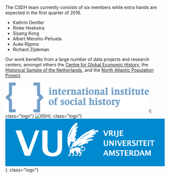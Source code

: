 The CSDH team currently consists of six members while extra hands are expected in the first quarter of 2016.

* Kathrin Dentler
* Rinke Hoekstra
* Siyang Kong
* Albert Meroño-Peñuela
* Auke Rijpma
* Richard Zijdeman

Our work benefits from a large number of data projects and research centers, amongst others the <a href="http://www.cgeh.nl">Centre for Global Economic History</a>, the <a href="http://www.iisg.nl/hsn/">Historical Sample of the Netherlands</a>, and the <a href="https://www.nappdata.org/napp/">North Atlantic Population Project</a>.

![IISH](/img/logo-en.png){: class="logo"}
![IISH](/img/UU-logo2011_RGB©.png){: class="logo"}
![IISH](/img/VUlogo_NL_Blauw_HR_RGB_tcm9-201375.png){: class="logo"}
